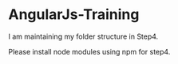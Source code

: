 # AngularJs-Training

I am maintaining my folder structure in Step4.

Please install node modules using npm for step4.

